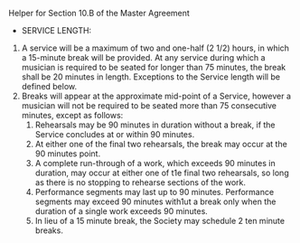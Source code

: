 Helper for Section 10.B of the Master Agreement

* SERVICE LENGTH:
1. A service will be a maximum of two and one-half (2 1/2) hours, in which a 15-minute break will be provided. At any service during which a musician is required to be seated for longer than 75 minutes, the break shall be 20 minutes in length. Exceptions to the Service length will be defined below.
1. Breaks will appear at the approximate mid-point of a Service, however a musician will not be required to be seated more than 75 consecutive minutes, except as follows:
    1. Rehearsals may be 90 minutes in duration without a break, if the Service concludes at or within 90
minutes.
    1. At either one of the final two rehearsals, the break may occur at the 90 minutes point.
    1. A complete run-through of a work, which exceeds 90 minutes in duration, may occur at either one
of t1e final two rehearsals, so long as there is no stopping to rehearse sections of the work.
    1. Performance segments may last up to 90 minutes. Performance segments may exceed 90 minutes
with1ut a break only when the duration of a single work exceeds 90 minutes.
    1. In lieu of a 15 minute break, the Society may schedule 2 ten minute breaks.
